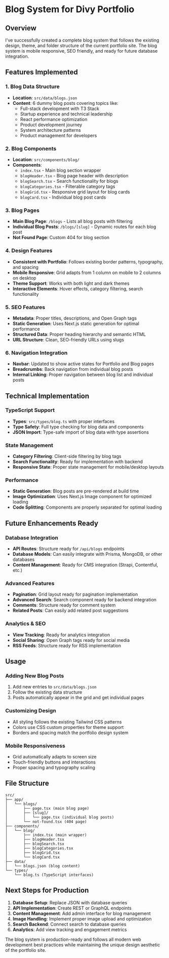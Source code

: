 # Blog System for Divy Portfolio

## Overview
I've successfully created a complete blog system that follows the existing design, theme, and folder structure of the current portfolio site. The blog system is mobile responsive, SEO friendly, and ready for future database integration.

## Features Implemented

### 1. Blog Data Structure
- **Location**: `src/data/blogs.json`
- **Content**: 6 dummy blog posts covering topics like:
  - Full-stack development with T3 Stack
  - Startup experience and technical leadership
  - React performance optimization
  - Product development journey
  - System architecture patterns
  - Product management for developers

### 2. Blog Components
- **Location**: `src/components/blog/`
- **Components**:
  - `index.tsx` - Main blog section wrapper
  - `blogHeader.tsx` - Blog page header with description
  - `blogSearch.tsx` - Search functionality for blogs
  - `blogCategories.tsx` - Filterable category tags
  - `blogGrid.tsx` - Responsive grid layout for blog cards
  - `blogCard.tsx` - Individual blog post cards

### 3. Blog Pages
- **Main Blog Page**: `/blogs` - Lists all blog posts with filtering
- **Individual Blog Posts**: `/blogs/[slug]` - Dynamic routes for each blog post
- **Not Found Page**: Custom 404 for blog section

### 4. Design Features
- **Consistent with Portfolio**: Follows existing border patterns, typography, and spacing
- **Mobile Responsive**: Grid adapts from 1 column on mobile to 2 columns on desktop
- **Theme Support**: Works with both light and dark themes
- **Interactive Elements**: Hover effects, category filtering, search functionality

### 5. SEO Features
- **Metadata**: Proper titles, descriptions, and Open Graph tags
- **Static Generation**: Uses Next.js static generation for optimal performance
- **Structured Data**: Proper heading hierarchy and semantic HTML
- **URL Structure**: Clean, SEO-friendly URLs using slugs

### 6. Navigation Integration
- **Navbar**: Updated to show active states for Portfolio and Blog pages
- **Breadcrumbs**: Back navigation from individual blog posts
- **Internal Linking**: Proper navigation between blog list and individual posts

## Technical Implementation

### TypeScript Support
- **Types**: `src/types/blog.ts` with proper interfaces
- **Type Safety**: Full type checking for blog data and components
- **JSON Import**: Type-safe import of blog data with type assertions

### State Management
- **Category Filtering**: Client-side filtering by blog tags
- **Search Functionality**: Ready for implementation with backend
- **Responsive State**: Proper state management for mobile/desktop layouts

### Performance
- **Static Generation**: Blog posts are pre-rendered at build time
- **Image Optimization**: Uses Next.js Image component for optimized loading
- **Code Splitting**: Components are properly separated for optimal loading

## Future Enhancements Ready

### Database Integration
- **API Routes**: Structure ready for `/api/blogs` endpoints
- **Database Models**: Can easily integrate with Prisma, MongoDB, or other databases
- **Content Management**: Ready for CMS integration (Strapi, Contentful, etc.)

### Advanced Features
- **Pagination**: Grid layout ready for pagination implementation
- **Advanced Search**: Search component ready for backend integration
- **Comments**: Structure ready for comment system
- **Related Posts**: Can easily add related post suggestions

### Analytics & SEO
- **View Tracking**: Ready for analytics integration
- **Social Sharing**: Open Graph tags ready for social media
- **RSS Feeds**: Structure ready for RSS implementation

## Usage

### Adding New Blog Posts
1. Add new entries to `src/data/blogs.json`
2. Follow the existing data structure
3. Posts automatically appear in the grid and get individual pages

### Customizing Design
- All styling follows the existing Tailwind CSS patterns
- Colors use CSS custom properties for theme support
- Borders and spacing match the portfolio design system

### Mobile Responsiveness
- Grid automatically adapts to screen size
- Touch-friendly buttons and interactions
- Proper spacing and typography scaling

## File Structure
```
src/
├── app/
│   └── blogs/
│       ├── page.tsx (main blog page)
│       ├── [slug]/
│       │   └── page.tsx (individual blog posts)
│       └── not-found.tsx (404 page)
├── components/
│   └── blog/
│       ├── index.tsx (main wrapper)
│       ├── blogHeader.tsx
│       ├── blogSearch.tsx
│       ├── blogCategories.tsx
│       ├── blogGrid.tsx
│       └── blogCard.tsx
├── data/
│   └── blogs.json (blog content)
└── types/
    └── blog.ts (TypeScript interfaces)
```

## Next Steps for Production

1. **Database Setup**: Replace JSON with database queries
2. **API Implementation**: Create REST or GraphQL endpoints
3. **Content Management**: Add admin interface for blog management
4. **Image Handling**: Implement proper image upload and optimization
5. **Search Backend**: Connect search to database queries
6. **Analytics**: Add view tracking and engagement metrics

The blog system is production-ready and follows all modern web development best practices while maintaining the unique design aesthetic of the portfolio site.

